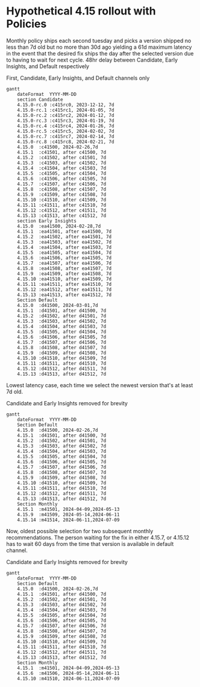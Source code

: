 # Hypothetical 4.15 rollout with Policies
Monthly policy ships each second tuesday and picks a version shipped no less than 7d old but no more than 30d ago yielding a 61d maximum latency in the event that the desired fix ships the day after the selected version due to having to wait for next cycle.
48hr delay between Candidate, Early Insights, and Default respectively

First, Candidate, Early Insights, and Default channels only
```mermaid
gantt
    dateFormat  YYYY-MM-DD
    section Candidate
    4.15.0-rc.0 :c415rc0, 2023-12-12, 7d
    4.15.0-rc.1 :c415rc1, 2024-01-05, 7d
    4.15.0-rc.2 :c415rc2, 2024-01-12, 7d
    4.15.0-rc.3 :c415rc3, 2024-01-19, 7d
    4.15.0-rc.4 :c415rc4, 2024-01-26, 7d
    4.15.0-rc.5 :c415rc5, 2024-02-02, 7d
    4.15.0-rc.7 :c415rc7, 2024-02-14, 7d
    4.15.0-rc.8 :c415rc8, 2024-02-21, 7d
    4.15.0  :c41500, 2024-02-26,7d
    4.15.1  :c41501, after c41500, 7d
    4.15.2  :c41502, after c41501, 7d
    4.15.3  :c41503, after c41502, 7d
    4.15.4  :c41504, after c41503, 7d
    4.15.5  :c41505, after c41504, 7d
    4.15.6  :c41506, after c41505, 7d
    4.15.7  :c41507, after c41506, 7d
    4.15.8  :c41508, after c41507, 7d
    4.15.9  :c41509, after c41508, 7d
    4.15.10 :c41510, after c41509, 7d
    4.15.11 :c41511, after c41510, 7d
    4.15.12 :c41512, after c41511, 7d
    4.15.13 :c41513, after c41512, 7d
    section Early Insights
    4.15.0  :ea41500, 2024-02-28,7d
    4.15.1  :ea41501, after ea41500, 7d
    4.15.2  :ea41502, after ea41501, 7d
    4.15.3  :ea41503, after ea41502, 7d
    4.15.4  :ea41504, after ea41503, 7d
    4.15.5  :ea41505, after ea41504, 7d
    4.15.6  :ea41506, after ea41505, 7d
    4.15.7  :ea41507, after ea41506, 7d
    4.15.8  :ea41508, after ea41507, 7d
    4.15.9  :ea41509, after ea41508, 7d
    4.15.10 :ea41510, after ea41509, 7d
    4.15.11 :ea41511, after ea41510, 7d
    4.15.12 :ea41512, after ea41511, 7d
    4.15.13 :ea41513, after ea41512, 7d
    Section Default
    4.15.0  :d41500, 2024-03-01,7d
    4.15.1  :d41501, after d41500, 7d
    4.15.2  :d41502, after d41501, 7d
    4.15.3  :d41503, after d41502, 7d
    4.15.4  :d41504, after d41503, 7d
    4.15.5  :d41505, after d41504, 7d
    4.15.6  :d41506, after d41505, 7d
    4.15.7  :d41507, after d41506, 7d
    4.15.8  :d41508, after d41507, 7d
    4.15.9  :d41509, after d41508, 7d
    4.15.10 :d41510, after d41509, 7d
    4.15.11 :d41511, after d41510, 7d
    4.15.12 :d41512, after d41511, 7d
    4.15.13 :d41513, after d41512, 7d
```

Lowest latency case, each time we select the newest version that's at least 7d old.

Candidate and Early Insights removed for brevity
```mermaid
gantt
    dateFormat  YYYY-MM-DD
    Section Default
    4.15.0  :d41500, 2024-02-26,7d
    4.15.1  :d41501, after d41500, 7d
    4.15.2  :d41502, after d41501, 7d
    4.15.3  :d41503, after d41502, 7d
    4.15.4  :d41504, after d41503, 7d
    4.15.5  :d41505, after d41504, 7d
    4.15.6  :d41506, after d41505, 7d
    4.15.7  :d41507, after d41506, 7d
    4.15.8  :d41508, after d41507, 7d
    4.15.9  :d41509, after d41508, 7d
    4.15.10 :d41510, after d41509, 7d
    4.15.11 :d41511, after d41510, 7d
    4.15.12 :d41512, after d41511, 7d
    4.15.13 :d41513, after d41512, 7d
    Section Monthly
    4.15.1  :m41501, 2024-04-09,2024-05-13
    4.15.9  :m41509, 2024-05-14,2024-06-11
    4.15.14 :m41514, 2024-06-11,2024-07-09
```

Now, oldest possible selection for two subsequent monthly recommendations. The person waiting for the fix in either 4.15.7, or 4.15.12 has to wait 60 days from the time that version is available in default channel.

Candidate and Early Insights removed for brevity
```mermaid
gantt
    dateFormat  YYYY-MM-DD
    Section Default
    4.15.0  :d41500, 2024-02-26,7d
    4.15.1  :d41501, after d41500, 7d
    4.15.2  :d41502, after d41501, 7d
    4.15.3  :d41503, after d41502, 7d
    4.15.4  :d41504, after d41503, 7d
    4.15.5  :d41505, after d41504, 7d
    4.15.6  :d41506, after d41505, 7d
    4.15.7  :d41507, after d41506, 7d
    4.15.8  :d41508, after d41507, 7d
    4.15.9  :d41509, after d41508, 7d
    4.15.10 :d41510, after d41509, 7d
    4.15.11 :d41511, after d41510, 7d
    4.15.12 :d41512, after d41511, 7d
    4.15.13 :d41513, after d41512, 7d
    Section Monthly
    4.15.1  :m41501, 2024-04-09,2024-05-13
    4.15.6  :m41506, 2024-05-14,2024-06-11
    4.15.10 :m41510, 2024-06-11,2024-07-09
```


